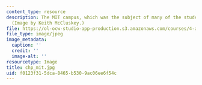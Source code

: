 ```yaml
---
content_type: resource
description: The MIT campus, which was the subject of many of the student essays.
  (Image by Keith McCluskey.)
file: https://ol-ocw-studio-app-production.s3.amazonaws.com/courses/4-a21-stories-without-words-photographing-the-first-year-fall-2006/f0123f315dca8465b5309ac06ee6f54c_chp_mit.jpg
file_type: image/jpeg
image_metadata:
  caption: ''
  credit: ''
  image-alt: ''
resourcetype: Image
title: chp_mit.jpg
uid: f0123f31-5dca-8465-b530-9ac06ee6f54c
---
```

